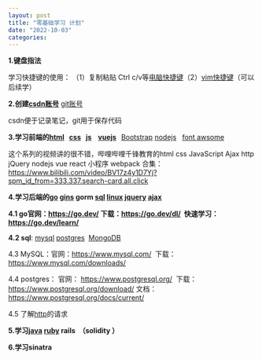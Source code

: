 ```yaml
---
layout: post
title: "零基础学习 计划"
date: "2022-10-03"
categories: 
---
```

<p><strong>1.键盘指法</strong></p>

<p>学习快捷键的使用： （1）复制粘贴 Ctrl c/v等<a href="http://linlin.fun/blogs/403">电脑快捷键</a>（2）<a href="http://linlin.fun/blogs/123487609">vim快捷键</a>（可以后续学）</p>

<p><strong>2.创建<a href="https://www.csdn.net/">csdn账号</a></strong> <a href="https://www.runoob.com/git/git-tutorial.html">git账号</a></p>

<p>csdn便于记录笔记，git用于保存代码</p>

<p><strong>3.学习前端的<a href="https://www.runoob.com/html/html-tutorial.html">html</a>&nbsp;&nbsp; <a href="https://www.runoob.com/css/css-tutorial.html">css</a>&nbsp;&nbsp; <a href="https://www.runoob.com/js/js-tutorial.html">js</a>&nbsp;&nbsp;&nbsp; <a href="https://www.runoob.com/vue3/vue3-tutorial.html">vuejs</a> &nbsp; </strong><a href="https://www.runoob.com/bootstrap4/bootstrap4-tutorial.html">Bootstrap</a> <a href="https://www.runoob.com/nodejs/nodejs-tutorial.html">nodejs</a> &nbsp; <a href="https://www.runoob.com/font-awesome/fontawesome-tutorial.html">font awsome</a></p>

<p>这个系列的视频讲的很不错，哔哩哔哩千锋教育的html css JavaScript Ajax http jQuery nodejs vue react 小程序 webpack 合集：<a href="https://www.bilibili.com/video/BV17z4y1D7Yj?spm_id_from=333.337.search-card.all.click">https://www.bilibili.com/video/BV17z4y1D7Yj?spm_id_from=333.337.search-card.all.click</a></p>

<p><strong>4.学习后端的<a href="https://www.runoob.com/go/go-tutorial.html">go</a> <a href="https://github.com/gin-gonic/gin#contents">gins</a> gorm <a href="https://www.runoob.com/sql/sql-tutorial.html">sql</a> <a href="https://www.runoob.com/linux/linux-tutorial.html">linux</a> <a href="https://www.runoob.com/jquery/jquery-tutorial.html">jquery</a> <a href="https://www.runoob.com/ajax/ajax-tutorial.html">ajax</a></strong></p>

<p><strong>4.1 go官网：<a href="https://go.dev/">https://go.dev/</a> 下载：<a href="https://go.dev/dl/">https://go.dev/dl/</a>&nbsp; 快速学习：<a href="https://go.dev/learn/">https://go.dev/learn/</a></strong></p>

<p><strong>4.2 sql</strong>: <a href="https://www.runoob.com/mysql/mysql-tutorial.html">mysql</a> <a href="https://www.runoob.com/postgresql/postgresql-tutorial.html">postgres</a>&nbsp; <a href="https://www.runoob.com/mongodb/mongodb-tutorial.html">MongoDB</a></p>

<p>4.3 MySQL：官网：<a href="https://www.mysql.com/">https://www.mysql.com/</a>&nbsp; 下载：<a href="https://www.mysql.com/downloads/">https://www.mysql.com/downloads/</a>&nbsp;</p>

<p>4.4 postgres： 官网：&nbsp;<a href="https://www.postgresql.org/">https://www.postgresql.org/</a>&nbsp; 下载：&nbsp; <a href="https://www.postgresql.org/download/">https://www.postgresql.org/download/</a> 文档：<a href="https://www.postgresql.org/docs/current/">https://www.postgresql.org/docs/current/</a></p>

<p>4.5 了解<a href="https://www.runoob.com/http/http-tutorial.html">http</a>的请求&nbsp;</p>

<p><strong>5.学习<a href="https://www.runoob.com/java/java-tutorial.html">java</a> <a href="https://www.runoob.com/ruby/ruby-tutorial.html">ruby</a> rails&nbsp; （solidity ）</strong></p>

<p><strong>6.学习sinatra </strong></p>

